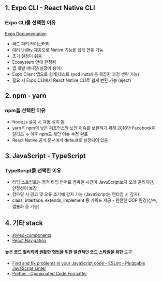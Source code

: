 ## 1. Expo CLI - React Native CLI

### Expo CLI를 선택한 이유

[Expo Documentation](https://docs.expo.dev/)

- 써드 파티 라이브러리
- 여러 Utility 제공으로 Native 기능을 쉽게 연동 가능
- 초기 설정이 쉬움
- Ecosystem 안에 한정됨
- 앱 개발 매니징(설정이 용이)
- Expo Client 앱으로 쉽게 테스트 (pod install 등 복잡한 과정 생략 가능)
- 필요 시 Expo CLI에서 React Native CLI로 쉽게 변환 가능 (eject)

## 2. npm - yarn

### npm을 선택한 이유

- Node.js 설치 시 자동 설치 됨
- yarn은 npm의 낮은 퍼포먼스와 보안 이슈를 보완하기 위해 2016년 Facebook이 릴리즈 → 이후 npm도 해당 이슈 수정 완료
- React Native 공식 문서에서 default로 설정되어 있음

## 3. JavaScript - TypeScript

### TypeScript를 선택한 이유

- 타입 스트립트는 정적 타입 언어로 컴파일 시간이 JavaScript보다 오래 걸리지만, 안정성이 보장
- 컴파일 시 경고 및 오류 조기에 감지 가능 (JavaScript는 런타임 시 감지)
- class, interface, extends, implement 등 키워드 제공 - 완전한 OOP 환경(상속, 캡슐화 등 가능)


## 4. 기타 stack

- [styled-components](https://styled-components.com/)
- [React Navigation](https://reactnavigation.org/)

#### 높은 코드 퀄리티와 원활한 협업을 위한 일관적인 코드 스타일을 위한 도구
- [Find and fix problems in your JavaScript code - ESLint - Pluggable JavaScript Linter](https://eslint.org/)
- [Prettier · Opinionated Code Formatter](https://prettier.io/)
